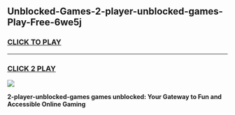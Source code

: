
## Unblocked-Games-2-player-unblocked-games-Play-Free-6we5j
<h3>
<a href="https://premium76.site?title=2-player-unblocked-games&ref=23A">CLICK TO PLAY</a></h3>
<hr>

<h3>
<a href="https://premium76.site?title=2-player-unblocked-games&ref=23A">CLICK 2 PLAY</a>
  
</h3>

<a href="https://premium76.site?title=2-player-unblocked-games&ref=23A"><img src="https://clearcache.store/games.png"></a>


**2-player-unblocked-games games unblocked: Your Gateway to Fun and Accessible Online Gaming**
